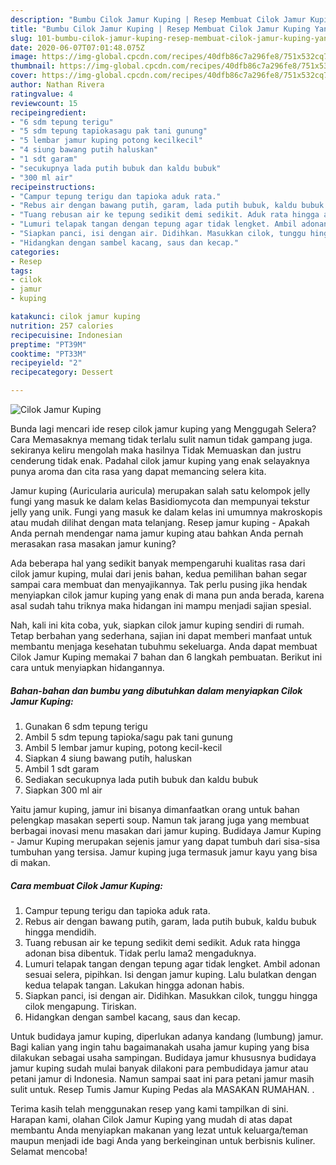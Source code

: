 ```yaml
---
description: "Bumbu Cilok Jamur Kuping | Resep Membuat Cilok Jamur Kuping Yang Paling Enak"
title: "Bumbu Cilok Jamur Kuping | Resep Membuat Cilok Jamur Kuping Yang Paling Enak"
slug: 101-bumbu-cilok-jamur-kuping-resep-membuat-cilok-jamur-kuping-yang-paling-enak
date: 2020-06-07T07:01:48.075Z
image: https://img-global.cpcdn.com/recipes/40dfb86c7a296fe8/751x532cq70/cilok-jamur-kuping-foto-resep-utama.jpg
thumbnail: https://img-global.cpcdn.com/recipes/40dfb86c7a296fe8/751x532cq70/cilok-jamur-kuping-foto-resep-utama.jpg
cover: https://img-global.cpcdn.com/recipes/40dfb86c7a296fe8/751x532cq70/cilok-jamur-kuping-foto-resep-utama.jpg
author: Nathan Rivera
ratingvalue: 4
reviewcount: 15
recipeingredient:
- "6 sdm tepung terigu"
- "5 sdm tepung tapiokasagu pak tani gunung"
- "5 lembar jamur kuping potong kecilkecil"
- "4 siung bawang putih haluskan"
- "1 sdt garam"
- "secukupnya lada putih bubuk dan kaldu bubuk"
- "300 ml air"
recipeinstructions:
- "Campur tepung terigu dan tapioka aduk rata."
- "Rebus air dengan bawang putih, garam, lada putih bubuk, kaldu bubuk hingga mendidih."
- "Tuang rebusan air ke tepung sedikit demi sedikit. Aduk rata hingga adonan bisa dibentuk. Tidak perlu lama2 mengaduknya."
- "Lumuri telapak tangan dengan tepung agar tidak lengket. Ambil adonan sesuai selera, pipihkan. Isi dengan jamur kuping. Lalu bulatkan dengan kedua telapak tangan. Lakukan hingga adonan habis."
- "Siapkan panci, isi dengan air. Didihkan. Masukkan cilok, tunggu hingga cilok mengapung. Tiriskan."
- "Hidangkan dengan sambel kacang, saus dan kecap."
categories:
- Resep
tags:
- cilok
- jamur
- kuping

katakunci: cilok jamur kuping 
nutrition: 257 calories
recipecuisine: Indonesian
preptime: "PT39M"
cooktime: "PT33M"
recipeyield: "2"
recipecategory: Dessert

---
```



![Cilok Jamur Kuping](https://img-global.cpcdn.com/recipes/40dfb86c7a296fe8/751x532cq70/cilok-jamur-kuping-foto-resep-utama.jpg)

Bunda lagi mencari ide resep cilok jamur kuping yang Menggugah Selera? Cara Memasaknya memang tidak terlalu sulit namun tidak gampang juga. sekiranya keliru mengolah maka hasilnya Tidak Memuaskan dan justru cenderung tidak enak. Padahal cilok jamur kuping yang enak selayaknya punya aroma dan cita rasa yang dapat memancing selera kita.

Jamur kuping (Auricularia auricula) merupakan salah satu kelompok jelly fungi yang masuk ke dalam kelas Basidiomycota dan mempunyai tekstur jelly yang unik. Fungi yang masuk ke dalam kelas ini umumnya makroskopis atau mudah dilihat dengan mata telanjang. Resep jamur kuping - Apakah Anda pernah mendengar nama jamur kuping atau bahkan Anda pernah merasakan rasa masakan jamur kuning?

Ada beberapa hal yang sedikit banyak mempengaruhi kualitas rasa dari cilok jamur kuping, mulai dari jenis bahan, kedua pemilihan bahan segar sampai cara membuat dan menyajikannya. Tak perlu pusing jika hendak menyiapkan cilok jamur kuping yang enak di mana pun anda berada, karena asal sudah tahu triknya maka hidangan ini mampu menjadi sajian spesial.


Nah, kali ini kita coba, yuk, siapkan cilok jamur kuping sendiri di rumah. Tetap berbahan yang sederhana, sajian ini dapat memberi manfaat untuk membantu menjaga kesehatan tubuhmu sekeluarga. Anda dapat membuat Cilok Jamur Kuping memakai 7 bahan dan 6 langkah pembuatan. Berikut ini cara untuk menyiapkan hidangannya.

<!--inarticleads1-->

##### Bahan-bahan dan bumbu yang dibutuhkan dalam menyiapkan Cilok Jamur Kuping:

1. Gunakan 6 sdm tepung terigu
1. Ambil 5 sdm tepung tapioka/sagu pak tani gunung
1. Ambil 5 lembar jamur kuping, potong kecil-kecil
1. Siapkan 4 siung bawang putih, haluskan
1. Ambil 1 sdt garam
1. Sediakan secukupnya lada putih bubuk dan kaldu bubuk
1. Siapkan 300 ml air


Yaitu jamur kuping, jamur ini bisanya dimanfaatkan orang untuk bahan pelengkap masakan seperti soup. Namun tak jarang juga yang membuat berbagai inovasi menu masakan dari jamur kuping. Budidaya Jamur Kuping - Jamur Kuping merupakan sejenis jamur yang dapat tumbuh dari sisa-sisa tumbuhan yang tersisa. Jamur kuping juga termasuk jamur kayu yang bisa di makan. 

<!--inarticleads2-->

##### Cara membuat Cilok Jamur Kuping:

1. Campur tepung terigu dan tapioka aduk rata.
1. Rebus air dengan bawang putih, garam, lada putih bubuk, kaldu bubuk hingga mendidih.
1. Tuang rebusan air ke tepung sedikit demi sedikit. Aduk rata hingga adonan bisa dibentuk. Tidak perlu lama2 mengaduknya.
1. Lumuri telapak tangan dengan tepung agar tidak lengket. Ambil adonan sesuai selera, pipihkan. Isi dengan jamur kuping. Lalu bulatkan dengan kedua telapak tangan. Lakukan hingga adonan habis.
1. Siapkan panci, isi dengan air. Didihkan. Masukkan cilok, tunggu hingga cilok mengapung. Tiriskan.
1. Hidangkan dengan sambel kacang, saus dan kecap.


Untuk budidaya jamur kuping, diperlukan adanya kandang (lumbung) jamur. Bagi kalian yang ingin tahu bagaimanakah usaha jamur kuping yang bisa dilakukan sebagai usaha sampingan. Budidaya jamur khususnya budidaya jamur kuping sudah mulai banyak dilakoni para pembudidaya jamur atau petani jamur di Indonesia. Namun sampai saat ini para petani jamur masih sulit untuk. Resep Tumis Jamur Kuping Pedas ala MASAKAN RUMAHAN. . 

Terima kasih telah menggunakan resep yang kami tampilkan di sini. Harapan kami, olahan Cilok Jamur Kuping yang mudah di atas dapat membantu Anda menyiapkan makanan yang lezat untuk keluarga/teman maupun menjadi ide bagi Anda yang berkeinginan untuk berbisnis kuliner. Selamat mencoba!
